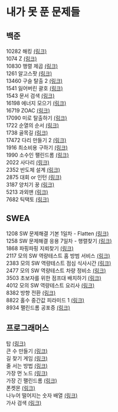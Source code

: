# 내가 못 푼 문제들

## 백준
10282 해킹 [(링크)](https://www.acmicpc.net/problem/10282)		
1074 Z [(링크)](https://www.acmicpc.net/problem/1074)		
10830 행렬 제곱 [(링크)](https://www.acmicpc.net/problem/10830)		
1261 알고스팟 [(링크)](https://www.acmicpc.net/problem/1261)		
13460 구슬 탈출 2 [(링크)](https://www.acmicpc.net/problem/13460)		
1541 잃어버린 괄호 [(링크)](https://www.acmicpc.net/problem/1541)		
1543 문서 검색 [(링크)](https://www.acmicpc.net/problem/1543)		
16198 에너지 모으기 [(링크)](https://www.acmicpc.net/problem/16198)		
16719 ZOAC [(링크)](https://www.acmicpc.net/problem/16719)		
17090 미로 탈출하기 [(링크)](https://www.acmicpc.net/problem/17090)		
1722 순열의 순서 [(링크)](https://www.acmicpc.net/problem/1722)		
1738 골목길 [(링크)](https://www.acmicpc.net/problem/1738)		
17472 다리 만들기 2 [(링크)](https://www.acmicpc.net/problem/17472)		
1916 최소비용 구하기 [(링크)](https://www.acmicpc.net/problem/1916)		
1990 소수인 팰린드롬 [(링크)](https://www.acmicpc.net/problem/1990)		
2022 사다리 [(링크)](https://www.acmicpc.net/problem/2022)		
2352 반도체 설계 [(링크)](https://www.acmicpc.net/problem/2352)		
2875 대회 or 인턴 [(링크)](https://www.acmicpc.net/problem/2875)		
3187 양치기 꿍 [(링크)](https://www.acmicpc.net/problem/3187)		
5213 과외맨 [(링크)](https://www.acmicpc.net/problem/5213)		
7682 틱택토 [(링크)](https://www.acmicpc.net/problem/7682)		

## SWEA
1208 SW 문제해결 기본 1일차 - Flatten [(링크)](https://swexpertacademy.com/main/code/problem/problemDetail.do?contestProbId=AV139KOaABgCFAYh&categoryId=AV139KOaABgCFAYh&categoryType=CODE)		
1258 SW 문제해결 응용 7일차 - 행렬찾기 [(링크)](https://swexpertacademy.com/main/code/problem/problemDetail.do?contestProbId=AV18LoAqItcCFAZN&categoryId=AV18LoAqItcCFAZN&categoryType=CODE)		
1868 파핑파핑 지뢰찾기 [(링크)](https://swexpertacademy.com/main/code/problem/problemDetail.do?contestProbId=AV5LwsHaD1MDFAXc&categoryId=AV5LwsHaD1MDFAXc&categoryType=CODE)		
2117 모의 SW 역량테스트 홈 방범 서비스 [(링크)](https://swexpertacademy.com/main/code/problem/problemDetail.do?contestProbId=AV5V61LqAf8DFAWu&categoryId=AV5V61LqAf8DFAWu&categoryType=CODE)		
2383 모의 SW 역량테스트 점심 식사시간 [(링크)](https://swexpertacademy.com/main/code/problem/problemDetail.do?contestProbId=AV5-BEE6AK0DFAVl&categoryId=AV5-BEE6AK0DFAVl&categoryType=CODE)		
2477 모의 SW 역량테스트 차량 정비소 [(링크)](https://swexpertacademy.com/main/code/problem/problemDetail.do?contestProbId=AV6c6bgaIuoDFAXy&categoryId=AV6c6bgaIuoDFAXy&categoryType=CODE)		
3503 초보자를 위한 점프대 배치하기 [(링크)](https://swexpertacademy.com/main/code/problem/problemDetail.do?contestProbId=AWGsV8IaAXsDFAVW&categoryId=AWGsV8IaAXsDFAVW&categoryType=CODE)		
4012 모의 SW 역량테스트 요리사 [(링크)](https://swexpertacademy.com/main/code/problem/problemDetail.do?contestProbId=AWIeUtVakTMDFAVH&categoryId=AWIeUtVakTMDFAVH&categoryType=CODE)		
8382 방향 전환 [(링크)](https://swexpertacademy.com/main/code/problem/problemDetail.do?contestProbId=AWyNQrCahHcDFAVP&categoryId=AWyNQrCahHcDFAVP&categoryType=CODE)		
8822 홀수 중간값 피라미드 1 [(링크)](https://swexpertacademy.com/main/code/problem/problemDetail.do?contestProbId=AW37cfmqC7YDFATy&categoryId=AW37cfmqC7YDFATy&categoryType=CODE)		
8934 팰린드롬 공포증 [(링크)](https://swexpertacademy.com/main/code/problem/problemDetail.do?contestProbId=AW5jJcZ68LsDFATQ&categoryId=AW5jJcZ68LsDFATQ&categoryType=CODE)		

## 프로그래머스
탑 [(링크)](https://programmers.co.kr/learn/courses/30/lessons/42588)		
큰 수 만들기 [(링크)](https://programmers.co.kr/learn/courses/30/lessons/42883)		
길 찾기 게임 [(링크)](https://programmers.co.kr/learn/courses/30/lessons/42892)		
줄 서는 방법 [(링크)](https://programmers.co.kr/learn/courses/30/lessons/12936)		
가장 먼 노드 [(링크)](https://programmers.co.kr/learn/courses/30/lessons/49189)		
가장 긴 팰린드롬 [(링크)](https://programmers.co.kr/learn/courses/30/lessons/12904)		
폰켓몬 [(링크)](https://programmers.co.kr/learn/courses/30/lessons/1845?language=cpp)		
나누어 떨어지는 숫자 배열 [(링크)](https://programmers.co.kr/learn/courses/30/lessons/12910)		
가사 검색 [(링크)](https://programmers.co.kr/learn/courses/30/lessons/60060)		





